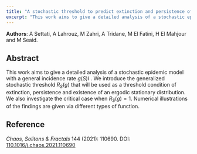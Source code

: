 ```yaml
---
title: "A stochastic threshold to predict extinction and persistence of an epidemic SIRS system with a general incidence rate (2021)"
excerpt: "This work aims to give a detailed analysis of a stochastic epidemic model with a general incidence rate $g(S) I$ . We introduce ..."
---
```


**Authors**: A Settati, A Lahrouz, M Zahri, A Tridane, M El Fatini, H El Mahjour and M Seaid.

## Abstract  
 This work aims to give a detailed analysis of a stochastic epidemic model with a general incidence rate $g(S) I$ . We introduce the generalized stochastic threshold $R_S (g)$ that will be used as a threshold condition of extinction, persistence and existence of an ergodic stationary distribution. We also investigate the critical case when $R_S (g) = 1$. Numerical illustrations of the findings are given via different types of function. 

## Reference  
*Chaos, Solitons & Fractals* 144 (2021): 110690.
DOI: [110.1016/j.chaos.2021.110690](https://doi.org/10.1016/j.chaos.2021.110690)  
